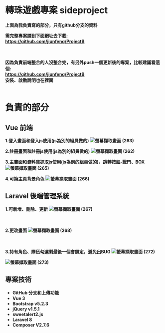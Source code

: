 # 轉珠遊戲專案 sideproject
<b>上面為我負責寫的部分，只有github分支的資料

需完整專案請到下面網址去下載:<br>
https://github.com/jiunfeng/ProjectB

<br><br>
因為負責前端整合的人沒整合完，有另外push一個更新後的專案，比較建議看這個:<br>
https://github.com/jiunfeng/ProjectB <br>
安裝、啟動說明也在裡面
<br><br>


# 負責的部分
## Vue 前端
1.登入畫面和登入js使用(js為別的組員做的)
![螢幕擷取畫面 (263)](https://github.com/hsd325/ProjectB/assets/100175482/8f64e373-e67f-4725-9997-2d660becfd33)

2.註冊畫面和註冊js使用(js為別的組員做的)
![螢幕擷取畫面 (262)](https://github.com/hsd325/ProjectB/assets/100175482/40b8738d-aa30-4b2d-8e39-429beb288150)

3.主畫面和資料庫抓取js使用(js為別的組員做的)，跳轉按鈕-戰鬥、BOX
![螢幕擷取畫面 (265)](https://github.com/hsd325/ProjectB/assets/100175482/fce31125-a841-4793-898e-b939dfb1e19c)

4.可換主頁背景角色
![螢幕擷取畫面 (266)](https://github.com/hsd325/ProjectB/assets/100175482/7d2d396f-237e-4e6f-bd1d-fd15c9208d00)

## Laravel 後端管理系統
1.可新增、刪除、更新
![螢幕擷取畫面 (267)](https://github.com/hsd325/ProjectB/assets/100175482/3c45be8c-70a8-4764-b277-a02dcab97ad7)

<br><br>
2.更改畫面
![螢幕擷取畫面 (268)](https://github.com/hsd325/ProjectB/assets/100175482/141013e1-448d-466c-b310-1d9aa94de621)

<br><br>
3.持有角色、隊伍勾選剩最後一個會鎖定，避免出BUG
![螢幕擷取畫面 (272)](https://github.com/hsd325/ProjectB/assets/100175482/cd116dae-de69-4607-b640-129ba0a01204)

![螢幕擷取畫面 (273)](https://github.com/hsd325/ProjectB/assets/100175482/0f67e683-d30b-4447-bcaf-bbc3102e0a28)

## 專案技術
- GitHub 分支和上傳功能
- Vue 3
- Bootstrap v5.2.3
- jQuery v1.5.1
- sweetalert2.js
- Laravel 8
- Composer V2.7.6

